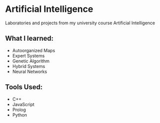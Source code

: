 # Artificial Intelligence
Laboratories and projects from my university course Artificial Intelligence

## What I learned:
- Autoorganized Maps
- Expert Systems
- Genetic Algorithm
- Hybrid Systems
- Neural Networks

## Tools Used:
- C++
- JavaScript
- Prolog
- Python
